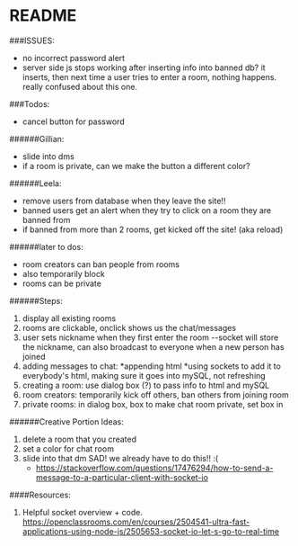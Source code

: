 # README #

###ISSUES:
- no incorrect password alert
- server side js stops working after inserting info into banned db? it inserts, then next time a user tries to enter a room, nothing happens. really confused about this one. 

###Todos:
- cancel button for password

######Gillian:
- slide into dms
- if a room is private, can we make the button a different color?

######Leela:
- remove users from database when they leave the site!!
- banned users get an alert when they try to click on a room they are banned from
- if banned from more than 2 rooms, get kicked off the site! (aka reload)

######later to dos:
- room creators can ban people from rooms
- also temporarily block
- rooms can be private

######Steps:
1. display all existing rooms
2. rooms are clickable, onclick shows us the chat/messages
3. user sets nickname when they first enter the room --socket will store the nickname, can also broadcast to everyone when a new person has joined
4. adding messages to chat:
    *appending html
    *using sockets to add it to everybody's html, making sure it goes into mySQL, not refreshing
5. creating a room: use dialog box (?) to pass info to html and mySQL
6. room creators: temporarily kick off others, ban others from joining room
7. private rooms: in dialog box, box to make chat room private, set box in

######Creative Portion Ideas:
1. delete a room that you created
2. set a color for chat room
3. slide into that dm SAD! we already have to do this!! :( 
    * https://stackoverflow.com/questions/17476294/how-to-send-a-message-to-a-particular-client-with-socket-io 

####Resources:
  1. Helpful socket overview + code. https://openclassrooms.com/en/courses/2504541-ultra-fast-applications-using-node-js/2505653-socket-io-let-s-go-to-real-time 

  


